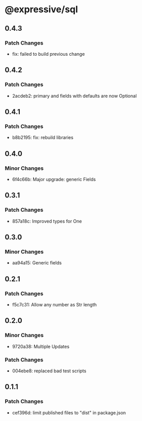 # @expressive/sql

## 0.4.3

### Patch Changes

- fix: failed to build previous change

## 0.4.2

### Patch Changes

- 2acdeb2: primary and fields with defaults are now Optional

## 0.4.1

### Patch Changes

- b8b2195: fix: rebuild libraries

## 0.4.0

### Minor Changes

- 6f4c66b: Major upgrade: generic Fields

## 0.3.1

### Patch Changes

- 857a18c: Improved types for One

## 0.3.0

### Minor Changes

- aa94a15: Generic fields

## 0.2.1

### Patch Changes

- f5c7c31: Allow any number as Str length

## 0.2.0

### Minor Changes

- 9720a38: Multiple Updates

### Patch Changes

- 004ebe8: replaced bad test scripts

## 0.1.1

### Patch Changes

- cef396d: limit published files to "dist" in package.json
